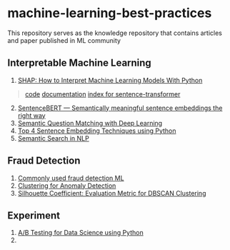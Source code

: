# machine-learning-best-practices
This repository serves as the knowledge repository that contains articles and paper published in ML community


## Interpretable Machine Learning 
1. [SHAP: How to Interpret Machine Learning Models With Python](https://towardsdatascience.com/shap-how-to-interpret-machine-learning-models-with-python-2323f5af4be9)
  > [code](https://github.com/UKPLab/sentence-transformers)
  > [documentation](https://www.sbert.net/)
  > [index for sentence-transformer](https://public.ukp.informatik.tu-darmstadt.de/reimers/sentence-transformers/v0.2/)
2. [SentenceBERT — Semantically meaningful sentence embeddings the right way](https://medium.com/dair-ai/tl-dr-sentencebert-8dec326daf4e)
3. [Semantic Question Matching with Deep Learning](https://www.quora.com/q/quoraengineering/Semantic-Question-Matching-with-Deep-Learning)
4. [Top 4 Sentence Embedding Techniques using Python](https://www.analyticsvidhya.com/blog/2020/08/top-4-sentence-embedding-techniques-using-python/)
5. [Semantic Search in NLP](https://medium.com/swlh/semantic-search-with-nlp-86084ca81247)

## Fraud Detection
1. [Commonly used fraud detection ML](https://trenton3983.github.io/files/projects/2019-07-19_fraud_detection_python/2019-07-19_fraud_detection_python.html)
2. [Clustering for Anomaly Detection](https://towardsdatascience.com/best-clustering-algorithms-for-anomaly-detection-d5b7412537c8)
3. [Silhouette Coefficient: Evaluation Metric for DBSCAN Clustering](https://towardsdatascience.com/silhouette-coefficient-validating-clustering-techniques-e976bb81d10c)

## Experiment 
1. [A/B Testing for Data Science using Python](https://www.analyticsvidhya.com/blog/2020/10/ab-testing-data-science/)
2. 
